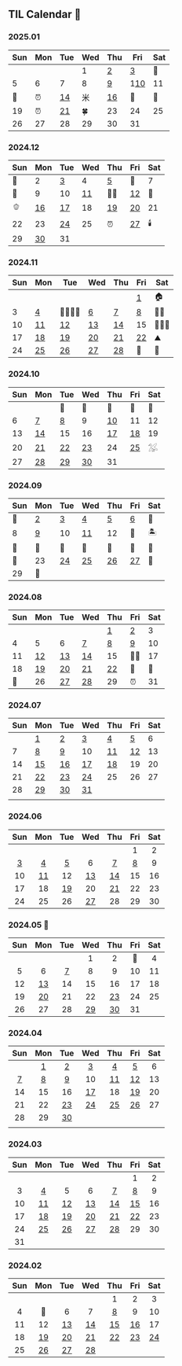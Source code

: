 ## TIL Calendar 🐣

### 2025.01

| Sun | Mon | Tue                  | Wed | Thu                  | Fri                   | Sat |
| --- | --- | -------------------- | --- | -------------------- | --------------------- | --- |
|     |     |                      | 1   | [2](2501/250102.md)  | [3](2501/250103.md)   | 🏡  |
| 5   | 6   | 7                    | 8   | [9](2501/250109.md)  | 1[10](2501/250110.md) | 11  |
| 💙  | ⏰  | [14](2501/250114.md) | ⽶  | [16](2501/250116.md) | 🏡                    | 🧡  |
| 19  | ⏰  | [21](2501/250121.md) | 🍀  | 23                   | 24                    | 25  |
| 26  | 27  | 28                   | 29  | 30                   | 31                    |     |

### 2024.12

| Sun | Mon                  | Tue                  | Wed                  | Thu                  | Fri                  | Sat |
| --- | -------------------- | -------------------- | -------------------- | -------------------- | -------------------- | --- |
| 🛬  | 2                    | [3](2412/241203.md)  | 4                    | [5](2412/241205.md)  | 🎂                   | 7   |
| 🥊  | 9                    | 10                   | [11](2412/241211.md) | 👯‍♀️                   | [12](2412/241213.md) | 💍  |
| 🫑  | [16](2412/241216.md) | [17](2412/241217.md) | 18                   | [19](2412/241219.md) | [20](2412/241220.md) | 21  |
| 22  | 23                   | [24](2412/241224.md) | 25                   | ⏰                   | [27](2412/241227.md) | 🕯️  |
| 29  | [30](2412/241230.md) | 31                   |                      |                      |                      |     |

### 2024.11

| Sun | Mon                  | Tue                  | Wed                  | Thu                  | Fri                  | Sat      |
| --- | -------------------- | -------------------- | -------------------- | -------------------- | -------------------- | -------- |
|     |                      |                      |                      |                      | [1](2411/241101.md)  | 🏠       |
| 3   | [4](2411/241104.md)  | 🧑‍🧑‍🧒‍🧒          | [6](2411/241106.md)  | [7](2411/241107.md)  | [8](2411/241108.md)  | 🧑‍🎤       |
| 10  | [11](2411/241111.md) | [12](2411/241112.md) | [13](2411/241113.md) | [14](2411/241114.md) | 15                   | 🧑‍🧑‍🧒 |
| 17  | [18](2411/241118.md) | [19](2411/241119.md) | [20](2411/241120.md) | [21](2411/241121.md) | [22](2411/241122.md) | ⛰️       |
| 24  | [25](2411/241125.md) | [26](2411/241126.md) | [27](2411/241127.md) | [28](2411/241128.md) | 🛫                   | 🍡       |

### 2024.10

| Sun | Mon                  | Tue                  | Wed                  | Thu                  | Fri                  | Sat |
| --- | -------------------- | -------------------- | -------------------- | -------------------- | -------------------- | --- |
|     |                      | 🐠                   | 🐠                   | 🐠                   | 🐠                   | 🛬  |
| 6   | [7](2410/241007.md)  | [8](2410/241008.md)  | 9                    | [10](2410/241010.md) | 11                   | 12  |
| 13  | [14](2410/241014.md) | 15                   | 16                   | [17](2410/241017.md) | [18](2410/241018.md) | 19  |
| 20  | [21](2410/241021.md) | [22](2410/241022.md) | [23](2410/241023.md) | 24                   | [25](2410/241025.md) | 𓅮   |
| 27  | [28](2410/241028.md) | [29](2410/241029.md) | [30](2410/241030.md) | 31                   |                      |     |

### 2024.09

| Sun | Mon                 | Tue                  | Wed                  | Thu                  | Fri                  | Sat |
| --- | ------------------- | -------------------- | -------------------- | -------------------- | -------------------- | --- |
| 💍  | [2](2409/240902.md) | [3](2409/240903.md)  | [4](2409/240904.md)  | [5](2409/240905.md)  | [6](2409/240906.md)  | 🎸  |
| 8   | [9](2409/240909.md) | 10                   | [11](2409/240911.md) | 12                   | 🛫                   | 🏝️  |
| 🌊  | 🌊                  | 🌊                   | 🌊                   | 🌊                   | 🌊                   | 🌊  |
| 🛬  | 23                  | [24](2409/240924.md) | [25](2409/240925.md) | [26](2409/240926.md) | [27](2409/240927.md) | 🎥  |
| 29  | 🛫                  |                      |                      |                      |                      |     |

### 2024.08

| Sun | Mon                  | Tue                  | Wed                  | Thu                  | Fri                 | Sat |
| --- | -------------------- | -------------------- | -------------------- | -------------------- | ------------------- | --- |
|     |                      |                      |                      | [1](2408/240801.md)  | [2](2408/240802.md) | 3   |
| 4   | 5                    | 6                    | [7](2408/240807.md)  | [8](2408/240808.md)  | [9](2408/240809.md) | 10  |
| 11  | [12](2408/240812.md) | [13](2408/240813.md) | [14](2408/240814.md) | 15                   | 👩‍💻                  | 17  |
| 18  | [19](2408/240819.md) | [20](2408/240820.md) | [21](2408/240821.md) | [22](2408/240822.md) | 🥬                  | 🥬  |
| 🥬  | 26                   | [27](2408/240827.md) | [28](2408/240828.md) | 29                   | ⏰                  | 31  |

### 2024.07

| Sun | Mon                  | Tue                  | Wed                  | Thu                  | Fri                  | Sat |
| --- | -------------------- | -------------------- | -------------------- | -------------------- | -------------------- | --- |
|     | [1](2407/240701.md)  | [2](2407/240702.md)  | [3](2407/240703.md)  | [4](2407/240704.md)  | [5](2407/240705.md)  | 6   |
| 7   | [8](2407/240708.md)  | [9](2407/240709.md)  | 10                   | [11](2407/240711.md) | [12](2407/240712.md) | 13  |
| 14  | [15](2407/240715.md) | [16](2407/240716.md) | [17](2407/240717.md) | [18](2407/240718.md) | 19                   | 20  |
| 21  | [22](2407/240722.md) | [23](2407/240723.md) | [24](2407/240724.md) | 25                   | 26                   | 27  |
| 28  | [29](2407/240729.md) | [30](2407/240730.md) | [31](2407/240731.md) |                      |                      |     |
|     |                      |

### 2024.06

|         Sun         |         Mon          |         Tue          |         Wed          |         Thu          |         Fri         | Sat |
| :-----------------: | :------------------: | :------------------: | :------------------: | :------------------: | :-----------------: | :-: |
|                     |                      |                      |                      |                      |          1          |  2  |
| [3](2406/240603.md) | [4](2406/240604.md)  | [5](2406/240605.md)  |          6           | [7](2406/240607.md)  | [8](2406/240608.md) |  9  |
|         10          | [11](2406/240611.md) |          12          | [13](2406/240613.md) | [14](2406/240614.md) |         15          | 16  |
|         17          |          18          | [19](2406/240619.md) |          20          | [21](2406/240621.md) |         22          | 23  |
|         24          |          25          |          26          | [27](2406/240627.md) |          28          |         29          | 30  |

### 2024.05 🤯

| Sun |         Mon          |         Tue         |         Wed          |         Thu          | Fri | Sat |
| :-: | :------------------: | :-----------------: | :------------------: | :------------------: | :-: | :-: |
|     |                      |                     |          1           |          2           | 🥰  |  4  |
|  5  |          6           | [7](2405/240507.md) |          8           |          9           | 10  | 11  |
| 12  | [13](2405/240513.md) |         14          |          15          |          16          | 17  | 18  |
| 19  | [20](2405/240520.md) |         21          |          22          | [23](2405/240523.md) | 24  | 25  |
| 26  |          27          |         28          | [29](2405/240529.md) | [30](2405/240530.md) | 31  |     |

### 2024.04

|         Sun         |         Mon         |         Tue          |         Wed          |         Thu          |         Fri          | Sat |
| :-----------------: | :-----------------: | :------------------: | :------------------: | :------------------: | :------------------: | :-: |
|                     | [1](2404/240401.md) | [2](2404/240402.md)  | [3](2404/240403.md)  | [4](2404/240404.md)  | [5](2404/240405.md)  |  6  |
| [7](2404/240407.md) | [8](2404/240408.md) | [9](2404/240409.md)  |          10          | [11](2404/240411.md) | [12](2404/240412.md) | 13  |
|         14          |         15          |          16          | [17](2404/240417.md) |          18          | [19](2404/240419.md) | 20  |
|         21          |         22          | [23](2404/240423.md) | [24](2404/240424.md) | [25](2404/240425.md) | [26](2404/240426.md) | 27  |
|         28          |         29          | [30](2404/240430.md) |                      |                      |                      |     |
|                     |                     |                      |                      |                      |                      |     |

### 2024.03

| Sun |         Mon          |         Tue          |         Wed          |         Thu          |         Fri          | Sat |
| :-: | :------------------: | :------------------: | :------------------: | :------------------: | :------------------: | :-: |
|     |                      |                      |                      |                      |          1           |  2  |
|  3  | [4](2403/240304.md)  |          5           |          6           | [7](2403/240307.md)  | [8](2403/240308.md)  |  9  |
| 10  | [11](2403/240311.md) | [12](2403/240312.md) | [13](2403/240313.md) | [14](2403/240314.md) | [15](2403/240315.md) | 16  |
| 17  | [18](2403/240318.md) | [19](2403/240319.md) | [20](2403/240320.md) | [21](2403/240321.md) | [22](2403/240322.md) | 23  |
| 24  | [25](2403/240325.md) | [26](2403/240326.md) | [27](2403/240327.md) | [28](2403/240328.md) |          29          | 30  |
| 31  |                      |                      |                      |                      |                      |     |

### 2024.02

| Sun |         Mon          |         Tue          |         Wed          |         Thu          |         Fri          |         Sat          |
| :-: | :------------------: | :------------------: | :------------------: | :------------------: | :------------------: | :------------------: |
|     |                      |                      |                      |          1           |          2           |          3           |
|  4  |          🪇           |          6           |          7           | [8](2402/240208.md)  |          9           |          10          |
| 11  |          12          | [13](2402/240213.md) | [14](2402/240214.md) | [15](2402/240215.md) | [16](2402/240216.md) |          17          |
| 18  | [19](2402/240219.md) | [20](2402/240220.md) | [21](2402/240221.md) | [22](2402/240222.md) | [23](2402/240223.md) | [24](2402/240224.md) |
| 25  | [26](2402/240226.md) | [27](2402/240227.md) | [28](2402/240228.md) |
